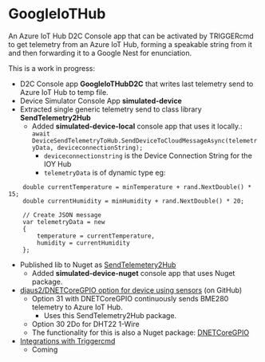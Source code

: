 # GoogleIoTHub
An Azure IoT Hub D2C Console app that can be activated by TRIGGERcmd to get telemetry from an Azure IoT Hub, 
forming a speakable string from it and then forwarding it to a Google Nest for enunciation.

This is a work in progress:

- D2C Console app **GoogleIoTHubD2C** that writes last telemetry send to Azure IoT Hub to temp file.
- Device Simulator Console App **simulated-device**
- Extracted single generic telemetry send to class library **SendTelemetry2Hub**
  - Added **simulated-device-local** console app that uses it locally.:  
    ```await DeviceSendTelemetryToHub.SendDeviceToCloudMessageAsync(telemetryData, deviceconnectionString);```
    - ```deviceconnectionstring``` is the Device Connection String for the IOY Hub
    -  ```telemetryData``` is of dynamic type eg:  
```
    double currentTemperature = minTemperature + rand.NextDouble() * 15;
    double currentHumidity = minHumidity + rand.NextDouble() * 20;

    // Create JSON message
    var telemetryData = new
    {
        temperature = currentTemperature,
        humidity = currentHumidity
    };

```
- Published lib to Nuget as [SendTelemetery2Hub](https://www.nuget.org/packages/SendTelemetry2Hub/)
  - Added **simulated-device-nuget** console app that uses Nuget package.
- [djaus2/DNETCoreGPIO option for device using sensors](https://github.com/djaus2/DNETCoreGPIO) (on GitHub)
  - Option 31 with DNETCoreGPIO continuously sends BME280 telemetry to Azure IoT Hub.
    - Uses this SendTelemetry2Hub package.
  - Option 30 2Do for DHT22 1-Wire
  - The functionality for this is also a Nuget package: [DNETCoreGPIO](https://www.nuget.org/packages/DNETCoreGPIO/)
- [Integrations with Triggercmd](https://github.com/djaus2/TRIGGERcmdRPi)
  - Coming